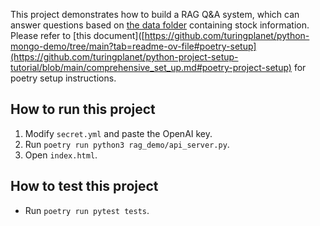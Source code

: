 This project demonstrates how to build a RAG Q&A system, which can answer questions based on [the data folder](./data/) containing stock information. Please refer to [this document]([https://github.com/turingplanet/python-mongo-demo/tree/main?tab=readme-ov-file#poetry-setup](https://github.com/turingplanet/python-project-setup-tutorial/blob/main/comprehensive_set_up.md#poetry-project-setup) for poetry setup instructions.

## How to run this project
1. Modify `secret.yml` and paste the OpenAI key.
2. Run `poetry run python3 rag_demo/api_server.py`.
3. Open `index.html`.

## How to test this project
- Run `poetry run pytest tests`.
